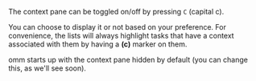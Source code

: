 The context pane can be toggled on/off by pressing `C` (capital c).

You can choose to display it or not based on your preference. For convenience,
the lists will always highlight tasks that have a context associated with them
by having a **(c)** marker on them.

omm starts up with the context pane hidden by default (you can change this, as
we'll see soon).

